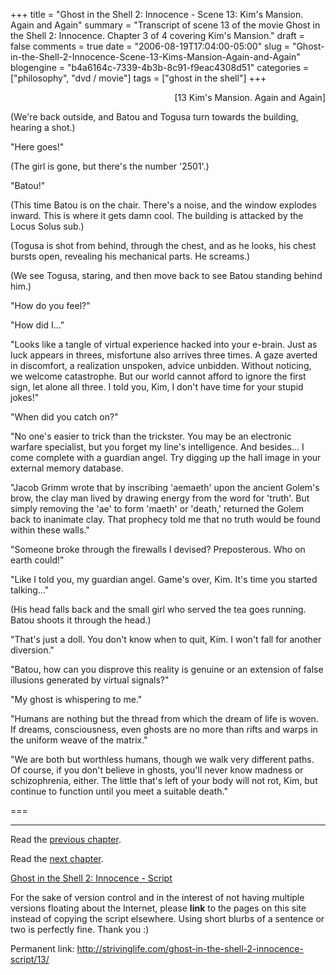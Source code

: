+++
title = "Ghost in the Shell 2: Innocence - Scene 13: Kim's Mansion. Again and Again"
summary = "Transcript of scene 13 of the movie Ghost in the Shell 2: Innocence. Chapter 3 of 4 covering Kim's Mansion."
draft = false
comments = true
date = "2006-08-19T17:04:00-05:00"
slug = "Ghost-in-the-Shell-2-Innocence-Scene-13-Kims-Mansion-Again-and-Again"
blogengine = "b4a6164c-7339-4b3b-8c91-f9eac4308d51"
categories = ["philosophy", "dvd / movie"]
tags = ["ghost in the shell"]
+++

<p style="text-align: right">
[13 Kim&#39;s Mansion. Again and Again]
</p>
<p>
(We&#39;re back outside, and Batou and Togusa turn towards the building, hearing a shot.)
</p>
<p>
&quot;Here goes!&quot;
</p>
<p>
(The girl is gone, but there&#39;s the number &#39;2501&#39;.)
</p>
<p>
&quot;Batou!&quot;
</p>
<!--more-->
<p>
(This time Batou is on the chair.  There&#39;s a noise, and the window explodes inward.  This is where it gets damn cool.  The building is attacked by the Locus Solus sub.)<!--adsense-->
</p>
<p>
(Togusa is shot from behind, through the chest, and as he looks, his chest bursts open, revealing his mechanical parts.  He screams.)
</p>
<p>
(We see Togusa, staring, and then move back to see Batou standing behind him.)
</p>
<p>
&quot;How do you feel?&quot;
</p>
<p>
&quot;How did I...&quot;
</p>
<p>
&quot;Looks like a tangle of virtual experience hacked into your e-brain. Just as luck appears in threes, misfortune also arrives three times. A gaze averted in discomfort, a realization unspoken, advice unbidden. Without noticing, we welcome catastrophe. But our world cannot afford to ignore the first sign, let alone all three. I told you, Kim, I don&#39;t have time for your stupid jokes!&quot;
</p>
<p>
&quot;When did you catch on?&quot;
</p>
<p>
&quot;No one&#39;s easier to trick than the trickster. You may be an electronic warfare specialist, but you forget my line&#39;s intelligence. And besides... I come complete with a guardian angel. Try digging up the hall image in your external memory database.
</p>
<p>
&quot;Jacob Grimm wrote that by inscribing &#39;aemaeth&#39; upon the ancient Golem&#39;s brow, the clay man lived by drawing energy from the word for &#39;truth&#39;. But simply removing the &#39;ae&#39; to form &#39;maeth&#39; or &#39;death,&#39; returned the Golem back to inanimate clay. That prophecy told me that no truth would be found within these walls.&quot;
</p>
<p>
&quot;Someone broke through the firewalls I devised? Preposterous. Who on earth could!&quot;
</p>
<p>
&quot;Like I told you, my guardian angel. Game&#39;s over, Kim. It&#39;s time you started talking...&quot;
</p>
<p>
(His head falls back and the small girl who served the tea goes running. Batou shoots it through the head.)
</p>
<p>
&quot;That&#39;s just a doll. You don&#39;t know when to quit, Kim. I won&#39;t fall for another diversion.&quot;
</p>
<p>
&quot;Batou, how can you disprove this reality is genuine or an extension of false illusions generated by virtual signals?&quot;
</p>
<p>
&quot;My ghost is whispering to me.&quot;
</p>
<p>
&quot;Humans are nothing but the thread from which the dream of life is woven. If dreams, consciousness, even ghosts are no more than rifts and warps in the uniform weave of the matrix.&quot;
</p>
<p>
&quot;We are both but worthless humans, though we walk very different paths. Of course, if you don&#39;t believe in ghosts, you&#39;ll never know madness or schizophrenia, either. The little that&#39;s left of your body will not rot, Kim, but continue to function until you meet a suitable death.&quot;
</p>
<p>
===
</p>
<hr />
<p>
Read the <a href="/ghost-in-the-shell-2-innocence-script/12/">previous chapter</a>.
</p>
<p>
Read the <a href="/ghost-in-the-shell-2-innocence-script/14/">next chapter</a>.
</p>
<p>
<a href="/ghost-in-the-shell-2-innocence-script/">Ghost in the Shell 2: Innocence - Script</a>
</p>
<div class="tip">
<p>
For the sake of version control and in the interest of not having multiple versions floating about the Internet, please <strong>link</strong> to the pages on this site instead of copying the script elsewhere. Using short blurbs of a sentence or two is perfectly fine.  Thank you :)
</p>
<p>
Permanent link: <a href="/ghost-in-the-shell-2-innocence-script/13/">http://strivinglife.com/ghost-in-the-shell-2-innocence-script/13/</a>
</p>
</div>

